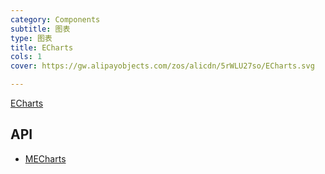 ```yaml
---
category: Components
subtitle: 图表
type: 图表
title: ECharts
cols: 1
cover: https://gw.alipayobjects.com/zos/alicdn/5rWLU27so/ECharts.svg

---
```


[ECharts](https://echarts.apache.org/examples/zh/index.html)

## API

- [MECharts](/api/MECharts)